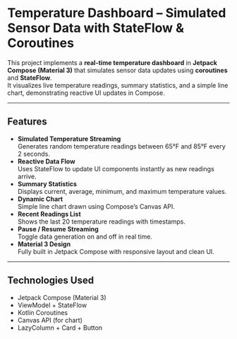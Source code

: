 # Temperature Dashboard – Simulated Sensor Data with StateFlow & Coroutines

This project implements a **real-time temperature dashboard** in **Jetpack Compose (Material 3)** that simulates sensor data updates using **coroutines** and **StateFlow**.  
It visualizes live temperature readings, summary statistics, and a simple line chart, demonstrating reactive UI updates in Compose.

---

## Features
- **Simulated Temperature Streaming**  
  Generates random temperature readings between 65°F and 85°F every 2 seconds.
- **Reactive Data Flow**  
  Uses StateFlow to update UI components instantly as new readings arrive.
- **Summary Statistics**  
  Displays current, average, minimum, and maximum temperature values.
- **Dynamic Chart**  
  Simple line chart drawn using Compose’s Canvas API.
- **Recent Readings List**  
  Shows the last 20 temperature readings with timestamps.
- **Pause / Resume Streaming**  
  Toggle data generation on and off in real time.
- **Material 3 Design**  
  Fully built in Jetpack Compose with responsive layout and clean UI.

---

## Technologies Used
- Jetpack Compose (Material 3)
- ViewModel + StateFlow
- Kotlin Coroutines
- Canvas API (for chart)
- LazyColumn + Card + Button
